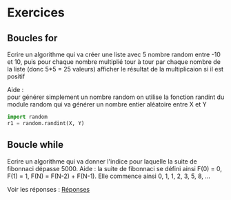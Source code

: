 # Exercices

## Boucles for

Ecrire un algorithme qui va créer une liste avec 5 nombre random entre -10 et 10, puis pour chaque nombre multiplié tour à tour par chaque nombre de la liste (donc 5\*5 = 25 valeurs) afficher le résultat de la multiplicaion si il est positif

Aide :  
pour générer simplement un nombre random on utilise la fonction randint du module random qui va générer un nombre entier aléatoire entre X et Y
```python
import random
r1 = random.randint(X, Y)
```


## Boucle while

Ecrire un algorithme qui va donner l'indice pour laquelle la suite de fibonnaci dépasse 5000.
Aide : la suite de fibonnaci se défini ainsi F(0) = 0, F(1) = 1, F(N) = F(N-2) + F(N-1). Elle commence ainsi 0, 1, 1, 2, 3, 5, 8, ...

Voir les réponses : [Réponses](reponses.md)
